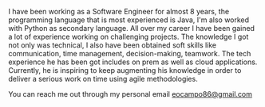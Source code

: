 I have been working as a Software Engineer for almost 8 years, the programming language that is most experienced is Java, I'm also worked with Python as secondary language.
All over my career I have been gained a lot of experience working on challenging projects. The knowledge I got not only was technical, I also have been obtained soft skills like communication, time management, decision-making, teamwork.
The tech experience he has been got includes on prem as well as cloud applications. 
Currently, he is inspiring to keep augmenting his knowledge in order to deliver a serious work on time using agile methodologies. 

You can reach me out through my personal email eocampo86@gmail.com
